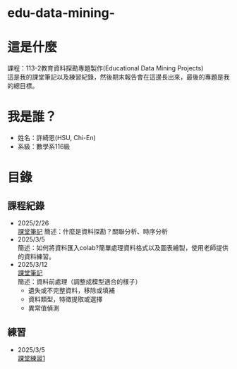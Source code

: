 # edu-data-mining-
# 這是什麼
課程：113-2教育資料探勘專題製作(Educational Data Mining Projects)  
這是我的課堂筆記以及練習紀錄，然後期末報告會在這邊長出來，最後的專題是我的總目標。
# 我是誰？
- 姓名：許綺恩(HSU, Chi-En)
- 系級：數學系116級
# 目錄
## 課程紀錄
- 2025/2/26  
  [課堂筆記](筆記/2025-2-26課堂筆記.md)
  簡述：什麼是資料探勘？關聯分析、時序分析
- 2025/3/5  
  簡述：如何將資料匯入colab?簡單處理資料格式以及圖表繪製，使用老師提供的資料練習。
- 2025/3/12  
  [課堂筆記](筆記/2025-3-12課堂筆記.md)  
  簡述：資料前處理（調整成模型適合的樣子）
  - 遺失或不完整資料，移除或填補
  - 資料類型，特徵提取或選擇
  - 異常值偵測
## 練習
- 2025/3/5  
  [課堂練習1](練習/week3-課堂練習1.ipynb)
